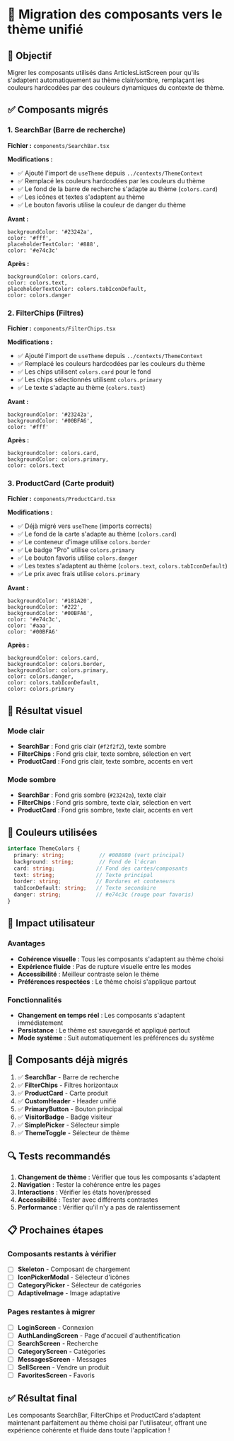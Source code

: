 # 🎨 Migration des composants vers le thème unifié

## 🎯 Objectif

Migrer les composants utilisés dans ArticlesListScreen pour qu'ils s'adaptent automatiquement au thème clair/sombre, remplaçant les couleurs hardcodées par des couleurs dynamiques du contexte de thème.

## ✅ Composants migrés

### 1. SearchBar (Barre de recherche)
**Fichier :** `components/SearchBar.tsx`

**Modifications :**
- ✅ Ajouté l'import de `useTheme` depuis `../contexts/ThemeContext`
- ✅ Remplacé les couleurs hardcodées par les couleurs du thème
- ✅ Le fond de la barre de recherche s'adapte au thème (`colors.card`)
- ✅ Les icônes et textes s'adaptent au thème
- ✅ Le bouton favoris utilise la couleur de danger du thème

**Avant :**
```tsx
backgroundColor: '#23242a',
color: '#fff',
placeholderTextColor: '#888',
color: '#e74c3c'
```

**Après :**
```tsx
backgroundColor: colors.card,
color: colors.text,
placeholderTextColor: colors.tabIconDefault,
color: colors.danger
```

### 2. FilterChips (Filtres)
**Fichier :** `components/FilterChips.tsx`

**Modifications :**
- ✅ Ajouté l'import de `useTheme` depuis `../contexts/ThemeContext`
- ✅ Remplacé les couleurs hardcodées par les couleurs du thème
- ✅ Les chips utilisent `colors.card` pour le fond
- ✅ Les chips sélectionnés utilisent `colors.primary`
- ✅ Le texte s'adapte au thème (`colors.text`)

**Avant :**
```tsx
backgroundColor: '#23242a',
backgroundColor: '#00BFA6',
color: '#fff'
```

**Après :**
```tsx
backgroundColor: colors.card,
backgroundColor: colors.primary,
color: colors.text
```

### 3. ProductCard (Carte produit)
**Fichier :** `components/ProductCard.tsx`

**Modifications :**
- ✅ Déjà migré vers `useTheme` (imports corrects)
- ✅ Le fond de la carte s'adapte au thème (`colors.card`)
- ✅ Le conteneur d'image utilise `colors.border`
- ✅ Le badge "Pro" utilise `colors.primary`
- ✅ Le bouton favoris utilise `colors.danger`
- ✅ Les textes s'adaptent au thème (`colors.text`, `colors.tabIconDefault`)
- ✅ Le prix avec frais utilise `colors.primary`

**Avant :**
```tsx
backgroundColor: '#181A20',
backgroundColor: '#222',
backgroundColor: '#00BFA6',
color: '#e74c3c',
color: '#aaa',
color: '#00BFA6'
```

**Après :**
```tsx
backgroundColor: colors.card,
backgroundColor: colors.border,
backgroundColor: colors.primary,
color: colors.danger,
color: colors.tabIconDefault,
color: colors.primary
```

## 🎨 Résultat visuel

### Mode clair
- **SearchBar** : Fond gris clair (`#f2f2f2`), texte sombre
- **FilterChips** : Fond gris clair, texte sombre, sélection en vert
- **ProductCard** : Fond gris clair, texte sombre, accents en vert

### Mode sombre
- **SearchBar** : Fond gris sombre (`#23242a`), texte clair
- **FilterChips** : Fond gris sombre, texte clair, sélection en vert
- **ProductCard** : Fond gris sombre, texte clair, accents en vert

## 🔧 Couleurs utilisées

```typescript
interface ThemeColors {
  primary: string;           // #008080 (vert principal)
  background: string;        // Fond de l'écran
  card: string;             // Fond des cartes/composants
  text: string;             // Texte principal
  border: string;           // Bordures et conteneurs
  tabIconDefault: string;   // Texte secondaire
  danger: string;           // #e74c3c (rouge pour favoris)
}
```

## 📱 Impact utilisateur

### Avantages
- **Cohérence visuelle** : Tous les composants s'adaptent au thème choisi
- **Expérience fluide** : Pas de rupture visuelle entre les modes
- **Accessibilité** : Meilleur contraste selon le thème
- **Préférences respectées** : Le thème choisi s'applique partout

### Fonctionnalités
- **Changement en temps réel** : Les composants s'adaptent immédiatement
- **Persistance** : Le thème est sauvegardé et appliqué partout
- **Mode système** : Suit automatiquement les préférences du système

## 🚀 Composants déjà migrés

1. ✅ **SearchBar** - Barre de recherche
2. ✅ **FilterChips** - Filtres horizontaux
3. ✅ **ProductCard** - Carte produit
4. ✅ **CustomHeader** - Header unifié
5. ✅ **PrimaryButton** - Bouton principal
6. ✅ **VisitorBadge** - Badge visiteur
7. ✅ **SimplePicker** - Sélecteur simple
8. ✅ **ThemeToggle** - Sélecteur de thème

## 🔍 Tests recommandés

1. **Changement de thème** : Vérifier que tous les composants s'adaptent
2. **Navigation** : Tester la cohérence entre les pages
3. **Interactions** : Vérifier les états hover/pressed
4. **Accessibilité** : Tester avec différents contrastes
5. **Performance** : Vérifier qu'il n'y a pas de ralentissement

## 📋 Prochaines étapes

### Composants restants à vérifier
- [ ] **Skeleton** - Composant de chargement
- [ ] **IconPickerModal** - Sélecteur d'icônes
- [ ] **CategoryPicker** - Sélecteur de catégories
- [ ] **AdaptiveImage** - Image adaptative

### Pages restantes à migrer
- [ ] **LoginScreen** - Connexion
- [ ] **AuthLandingScreen** - Page d'accueil d'authentification
- [ ] **SearchScreen** - Recherche
- [ ] **CategoryScreen** - Catégories
- [ ] **MessagesScreen** - Messages
- [ ] **SellScreen** - Vendre un produit
- [ ] **FavoritesScreen** - Favoris

## ✅ Résultat final

Les composants SearchBar, FilterChips et ProductCard s'adaptent maintenant parfaitement au thème choisi par l'utilisateur, offrant une expérience cohérente et fluide dans toute l'application ! 